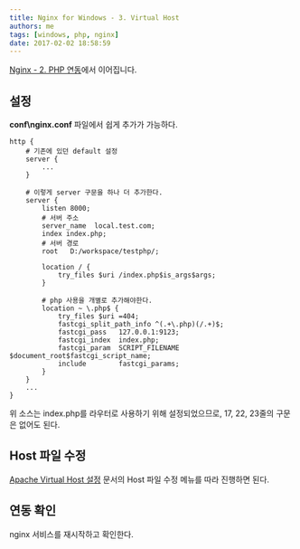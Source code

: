 ```yaml
---
title: Nginx for Windows - 3. Virtual Host
authors: me
tags: [windows, php, nginx]
date: 2017-02-02 18:58:59
---
```


[Nginx - 2. PHP 연동](/2017/02/02/Nginx-for-Windows-with-PHP/)에서 이어집니다.

## 설정

**conf\\nginx.conf** 파일에서 쉽게 추가가 가능하다.

```nginx title="nginx.conf"
http {
    # 기존에 있던 default 설정
    server {
        ...
    }

    # 이렇게 server 구문을 하나 더 추가한다.
    server {
        listen 8000;
        # 서버 주소
        server_name  local.test.com;
        index index.php;
        # 서버 경로
        root   D:/workspace/testphp/;

        location / {
            try_files $uri /index.php$is_args$args;
        }

        # php 사용을 개별로 추가해야한다.
        location ~ \.php$ {
            try_files $uri =404;
            fastcgi_split_path_info ^(.+\.php)(/.+)$;
            fastcgi_pass   127.0.0.1:9123;
            fastcgi_index  index.php;
            fastcgi_param  SCRIPT_FILENAME  $document_root$fastcgi_script_name;
            include        fastcgi_params;
        }
    }
    ...
}
```

위 소스는 index.php를 라우터로 사용하기 위해 설정되었으므로,
17, 22, 23줄의 구문은 없어도 된다.

## Host 파일 수정

[Apache Virtual Host 설정](/2017/01/13/로컬-웹서버-돌리기-3-Virtual-Host-설정/) 문서의 Host 파일 수정 메뉴를 따라 진행하면 된다.

## 연동 확인

nginx 서비스를 재시작하고 확인한다.
